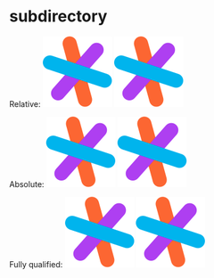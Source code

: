 # subdirectory

Relative:
![](../img/sg.png)
<img src="../img/sg.png" />

Absolute:
![](/img/sg.png)
<img src="/img/sg.png" />

Fully qualified:
![](https://github.com/sgtest/markdown-images/raw/master/img/sg.png)
<img src="https://github.com/sgtest/markdown-images/raw/master/img/sg.png" />
